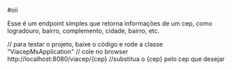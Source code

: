 #oii

Esse é um endpoint simples que retorna informações de um cep, como logradouro,  bairro, complemento, cidade, bairro, etc.



// para testar o projeto, baixe o código e rode a classe "ViacepMsApplication"
// cole no browser http://localhost:8080/viacep/{cep}
//substitua o {cep} pelo cep que desejar
